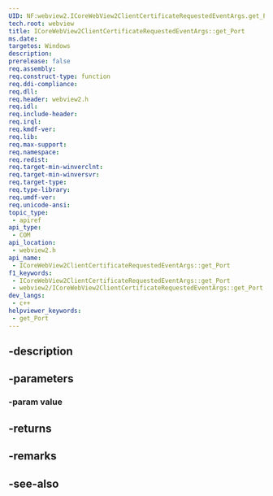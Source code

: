 ```yaml
---
UID: NF:webview2.ICoreWebView2ClientCertificateRequestedEventArgs.get_Port
tech.root: webview
title: ICoreWebView2ClientCertificateRequestedEventArgs::get_Port
ms.date: 
targetos: Windows
description: 
prerelease: false
req.assembly: 
req.construct-type: function
req.ddi-compliance: 
req.dll: 
req.header: webview2.h
req.idl: 
req.include-header: 
req.irql: 
req.kmdf-ver: 
req.lib: 
req.max-support: 
req.namespace: 
req.redist: 
req.target-min-winverclnt: 
req.target-min-winversvr: 
req.target-type: 
req.type-library: 
req.umdf-ver: 
req.unicode-ansi: 
topic_type:
 - apiref
api_type:
 - COM
api_location:
 - webview2.h
api_name:
 - ICoreWebView2ClientCertificateRequestedEventArgs::get_Port
f1_keywords:
 - ICoreWebView2ClientCertificateRequestedEventArgs::get_Port
 - webview2/ICoreWebView2ClientCertificateRequestedEventArgs::get_Port
dev_langs:
 - c++
helpviewer_keywords:
 - get_Port
---
```


## -description

## -parameters

### -param value

## -returns

## -remarks

## -see-also

